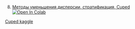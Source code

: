 8. [Методы уменьшения дисперсии, стратификация, Cuped](https://mathmechterver.github.io/stat2023/prac08/prac.html)  [![Open In Colab](https://colab.research.google.com/assets/colab-badge.svg)](https://colab.research.google.com/github/mathmechterver/stat2022/blob/master/prac08/prac.ipynb)

[Cuped kaggle](https://www.kaggle.com/code/alexcei/experiment-evaluation-service)